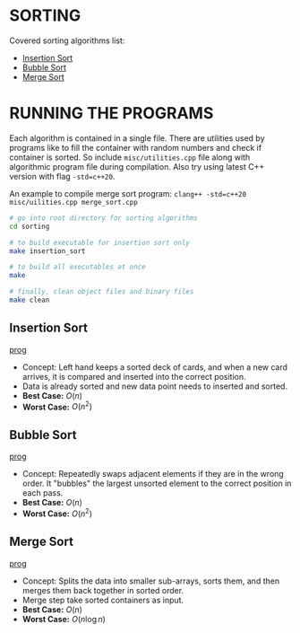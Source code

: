 # SORTING

Covered sorting algorithms list:
- [Insertion Sort](#insertion-sort)
- [Bubble Sort](#bubble-sort)
- [Merge Sort](#merge-sort)

# RUNNING THE PROGRAMS

Each algorithm is contained in a single file. 
There are utilities used by programs like to fill the container with random numbers and check if container is sorted.
So include `misc/utilities.cpp` file along with algorithmic program file during compilation.
Also try using latest C++ version with flag `-std=c++20`.

An example to compile merge sort program: `clang++ -std=c++20 misc/uilities.cpp merge_sort.cpp`

```bash
# go into root directory for sorting algorithms
cd sorting

# to build executable for insertion sort only
make insertion_sort

# to build all executables at once
make

# finally, clean object files and binary files
make clean
```


## Insertion Sort

[prog](./insertion_sort.cpp)

- Concept: Left hand keeps a sorted deck of cards, and when a new card arrives, it is compared and inserted into the correct position.
- Data is already sorted and new data point needs to inserted and sorted.
- **Best Case:** $O(n)$
- **Worst Case:** $O(n^2)$

## Bubble Sort

[prog](./bubble_sort.cpp)

- Concept: Repeatedly swaps adjacent elements if they are in the wrong order. It "bubbles" the largest unsorted element to the correct position in each pass.
- **Best Case:** $O(n)$
- **Worst Case:** $O(n^2)$

## Merge Sort

[prog](./merge_sort.cpp)

- Concept: Splits the data into smaller sub-arrays, sorts them, and then merges them back together in sorted order.
- Merge step take sorted containers as input.
- **Best Case:** $O(n)$
- **Worst Case:** $O(n \log n)$
